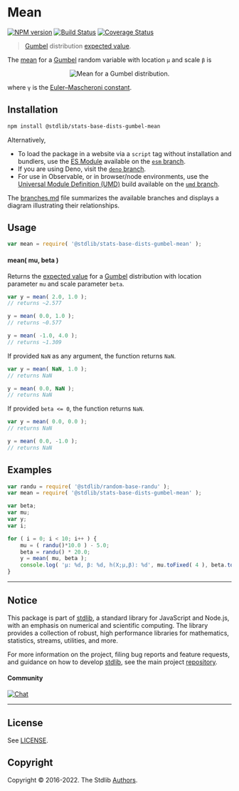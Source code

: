 <!--

@license Apache-2.0

Copyright (c) 2018 The Stdlib Authors.

Licensed under the Apache License, Version 2.0 (the "License");
you may not use this file except in compliance with the License.
You may obtain a copy of the License at

   http://www.apache.org/licenses/LICENSE-2.0

Unless required by applicable law or agreed to in writing, software
distributed under the License is distributed on an "AS IS" BASIS,
WITHOUT WARRANTIES OR CONDITIONS OF ANY KIND, either express or implied.
See the License for the specific language governing permissions and
limitations under the License.

-->

# Mean

[![NPM version][npm-image]][npm-url] [![Build Status][test-image]][test-url] [![Coverage Status][coverage-image]][coverage-url] <!-- [![dependencies][dependencies-image]][dependencies-url] -->

> [Gumbel][gumbel-distribution] distribution [expected value][mean].

<!-- Section to include introductory text. Make sure to keep an empty line after the intro `section` element and another before the `/section` close. -->

<section class="intro">

The [mean][mean] for a [Gumbel][gumbel-distribution] random variable with location `μ` and scale `β` is

<!-- <equation class="equation" label="eq:gumbel_mean" align="center" raw="\mathbb{E} \left[ X \right] = \mu +\beta \,\gamma" alt="Mean for a Gumbel distribution."> -->

<div class="equation" align="center" data-raw-text="\mathbb{E} \left[ X \right] = \mu +\beta \,\gamma" data-equation="eq:gumbel_mean">
    <img src="https://cdn.jsdelivr.net/gh/stdlib-js/stdlib@51534079fef45e990850102147e8945fb023d1d0/lib/node_modules/@stdlib/stats/base/dists/gumbel/mean/docs/img/equation_gumbel_mean.svg" alt="Mean for a Gumbel distribution.">
    <br>
</div>

<!-- </equation> -->

where `γ` is the [Euler–Mascheroni constant][euler-mascheroni].

</section>

<!-- /.intro -->

<!-- Package usage documentation. -->

<section class="installation">

## Installation

```bash
npm install @stdlib/stats-base-dists-gumbel-mean
```

Alternatively,

-   To load the package in a website via a `script` tag without installation and bundlers, use the [ES Module][es-module] available on the [`esm` branch][esm-url].
-   If you are using Deno, visit the [`deno` branch][deno-url].
-   For use in Observable, or in browser/node environments, use the [Universal Module Definition (UMD)][umd] build available on the [`umd` branch][umd-url].

The [branches.md][branches-url] file summarizes the available branches and displays a diagram illustrating their relationships.

</section>

<section class="usage">

## Usage

```javascript
var mean = require( '@stdlib/stats-base-dists-gumbel-mean' );
```

#### mean( mu, beta )

Returns the [expected value][mean] for a [Gumbel][gumbel-distribution] distribution with location parameter `mu` and scale parameter `beta`.

```javascript
var y = mean( 2.0, 1.0 );
// returns ~2.577

y = mean( 0.0, 1.0 );
// returns ~0.577

y = mean( -1.0, 4.0 );
// returns ~1.309
```

If provided `NaN` as any argument, the function returns `NaN`.

```javascript
var y = mean( NaN, 1.0 );
// returns NaN

y = mean( 0.0, NaN );
// returns NaN
```

If provided `beta <= 0`, the function returns `NaN`.

```javascript
var y = mean( 0.0, 0.0 );
// returns NaN

y = mean( 0.0, -1.0 );
// returns NaN
```

</section>

<!-- /.usage -->

<!-- Package usage notes. Make sure to keep an empty line after the `section` element and another before the `/section` close. -->

<section class="notes">

</section>

<!-- /.notes -->

<!-- Package usage examples. -->

<section class="examples">

## Examples

<!-- eslint no-undef: "error" -->

```javascript
var randu = require( '@stdlib/random-base-randu' );
var mean = require( '@stdlib/stats-base-dists-gumbel-mean' );

var beta;
var mu;
var y;
var i;

for ( i = 0; i < 10; i++ ) {
    mu = ( randu()*10.0 ) - 5.0;
    beta = randu() * 20.0;
    y = mean( mu, beta );
    console.log( 'µ: %d, β: %d, h(X;µ,β): %d', mu.toFixed( 4 ), beta.toFixed( 4 ), y.toFixed( 4 ) );
}
```

</section>

<!-- /.examples -->

<!-- Section to include cited references. If references are included, add a horizontal rule *before* the section. Make sure to keep an empty line after the `section` element and another before the `/section` close. -->

<section class="references">

</section>

<!-- /.references -->

<!-- Section for related `stdlib` packages. Do not manually edit this section, as it is automatically populated. -->

<section class="related">

</section>

<!-- /.related -->

<!-- Section for all links. Make sure to keep an empty line after the `section` element and another before the `/section` close. -->


<section class="main-repo" >

* * *

## Notice

This package is part of [stdlib][stdlib], a standard library for JavaScript and Node.js, with an emphasis on numerical and scientific computing. The library provides a collection of robust, high performance libraries for mathematics, statistics, streams, utilities, and more.

For more information on the project, filing bug reports and feature requests, and guidance on how to develop [stdlib][stdlib], see the main project [repository][stdlib].

#### Community

[![Chat][chat-image]][chat-url]

---

## License

See [LICENSE][stdlib-license].


## Copyright

Copyright &copy; 2016-2022. The Stdlib [Authors][stdlib-authors].

</section>

<!-- /.stdlib -->

<!-- Section for all links. Make sure to keep an empty line after the `section` element and another before the `/section` close. -->

<section class="links">

[npm-image]: http://img.shields.io/npm/v/@stdlib/stats-base-dists-gumbel-mean.svg
[npm-url]: https://npmjs.org/package/@stdlib/stats-base-dists-gumbel-mean

[test-image]: https://github.com/stdlib-js/stats-base-dists-gumbel-mean/actions/workflows/test.yml/badge.svg?branch=v0.0.8
[test-url]: https://github.com/stdlib-js/stats-base-dists-gumbel-mean/actions/workflows/test.yml?query=branch:v0.0.8

[coverage-image]: https://img.shields.io/codecov/c/github/stdlib-js/stats-base-dists-gumbel-mean/main.svg
[coverage-url]: https://codecov.io/github/stdlib-js/stats-base-dists-gumbel-mean?branch=main

<!--

[dependencies-image]: https://img.shields.io/david/stdlib-js/stats-base-dists-gumbel-mean.svg
[dependencies-url]: https://david-dm.org/stdlib-js/stats-base-dists-gumbel-mean/main

-->

[chat-image]: https://img.shields.io/gitter/room/stdlib-js/stdlib.svg
[chat-url]: https://gitter.im/stdlib-js/stdlib/

[stdlib]: https://github.com/stdlib-js/stdlib

[stdlib-authors]: https://github.com/stdlib-js/stdlib/graphs/contributors

[umd]: https://github.com/umdjs/umd
[es-module]: https://developer.mozilla.org/en-US/docs/Web/JavaScript/Guide/Modules

[deno-url]: https://github.com/stdlib-js/stats-base-dists-gumbel-mean/tree/deno
[umd-url]: https://github.com/stdlib-js/stats-base-dists-gumbel-mean/tree/umd
[esm-url]: https://github.com/stdlib-js/stats-base-dists-gumbel-mean/tree/esm
[branches-url]: https://github.com/stdlib-js/stats-base-dists-gumbel-mean/blob/main/branches.md

[stdlib-license]: https://raw.githubusercontent.com/stdlib-js/stats-base-dists-gumbel-mean/main/LICENSE

[euler-mascheroni]: https://en.wikipedia.org/wiki/Euler%E2%80%93Mascheroni_constant

[gumbel-distribution]: https://en.wikipedia.org/wiki/Gumbel_distribution

[mean]: https://en.wikipedia.org/wiki/Mean

</section>

<!-- /.links -->
